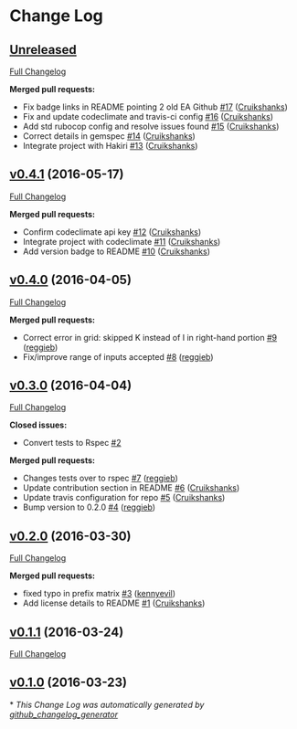 # Change Log

## [Unreleased](https://github.com/DEFRA/os_map_ref/tree/HEAD)

[Full Changelog](https://github.com/DEFRA/os_map_ref/compare/v0.4.1...HEAD)

**Merged pull requests:**

- Fix badge links in README pointing 2 old EA Github [\#17](https://github.com/DEFRA/os_map_ref/pull/17) ([Cruikshanks](https://github.com/Cruikshanks))
- Fix and update codeclimate and travis-ci config [\#16](https://github.com/DEFRA/os_map_ref/pull/16) ([Cruikshanks](https://github.com/Cruikshanks))
- Add std rubocop config and resolve issues found [\#15](https://github.com/DEFRA/os_map_ref/pull/15) ([Cruikshanks](https://github.com/Cruikshanks))
- Correct details in gemspec [\#14](https://github.com/DEFRA/os_map_ref/pull/14) ([Cruikshanks](https://github.com/Cruikshanks))
- Integrate project with Hakiri [\#13](https://github.com/DEFRA/os_map_ref/pull/13) ([Cruikshanks](https://github.com/Cruikshanks))

## [v0.4.1](https://github.com/DEFRA/os_map_ref/tree/v0.4.1) (2016-05-17)
[Full Changelog](https://github.com/DEFRA/os_map_ref/compare/v0.4.0...v0.4.1)

**Merged pull requests:**

- Confirm codeclimate api key [\#12](https://github.com/DEFRA/os_map_ref/pull/12) ([Cruikshanks](https://github.com/Cruikshanks))
- Integrate project with codeclimate [\#11](https://github.com/DEFRA/os_map_ref/pull/11) ([Cruikshanks](https://github.com/Cruikshanks))
- Add version badge to README [\#10](https://github.com/DEFRA/os_map_ref/pull/10) ([Cruikshanks](https://github.com/Cruikshanks))

## [v0.4.0](https://github.com/DEFRA/os_map_ref/tree/v0.4.0) (2016-04-05)
[Full Changelog](https://github.com/DEFRA/os_map_ref/compare/v0.3.0...v0.4.0)

**Merged pull requests:**

- Correct error in grid: skipped K instead of I in right-hand portion [\#9](https://github.com/DEFRA/os_map_ref/pull/9) ([reggieb](https://github.com/reggieb))
- Fix/improve range of inputs accepted [\#8](https://github.com/DEFRA/os_map_ref/pull/8) ([reggieb](https://github.com/reggieb))

## [v0.3.0](https://github.com/DEFRA/os_map_ref/tree/v0.3.0) (2016-04-04)
[Full Changelog](https://github.com/DEFRA/os_map_ref/compare/v0.2.0...v0.3.0)

**Closed issues:**

- Convert tests to Rspec [\#2](https://github.com/DEFRA/os_map_ref/issues/2)

**Merged pull requests:**

- Changes tests over to rspec [\#7](https://github.com/DEFRA/os_map_ref/pull/7) ([reggieb](https://github.com/reggieb))
- Update contribution section in README [\#6](https://github.com/DEFRA/os_map_ref/pull/6) ([Cruikshanks](https://github.com/Cruikshanks))
- Update travis configuration for repo [\#5](https://github.com/DEFRA/os_map_ref/pull/5) ([Cruikshanks](https://github.com/Cruikshanks))
- Bump version to 0.2.0 [\#4](https://github.com/DEFRA/os_map_ref/pull/4) ([reggieb](https://github.com/reggieb))

## [v0.2.0](https://github.com/DEFRA/os_map_ref/tree/v0.2.0) (2016-03-30)
[Full Changelog](https://github.com/DEFRA/os_map_ref/compare/v0.1.1...v0.2.0)

**Merged pull requests:**

- fixed typo in prefix matrix [\#3](https://github.com/DEFRA/os_map_ref/pull/3) ([kennyevil](https://github.com/kennyevil))
- Add license details to README [\#1](https://github.com/DEFRA/os_map_ref/pull/1) ([Cruikshanks](https://github.com/Cruikshanks))

## [v0.1.1](https://github.com/DEFRA/os_map_ref/tree/v0.1.1) (2016-03-24)
[Full Changelog](https://github.com/DEFRA/os_map_ref/compare/v0.1.0...v0.1.1)

## [v0.1.0](https://github.com/DEFRA/os_map_ref/tree/v0.1.0) (2016-03-23)


\* *This Change Log was automatically generated by [github_changelog_generator](https://github.com/skywinder/Github-Changelog-Generator)*